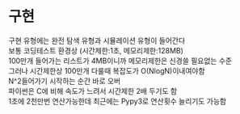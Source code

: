 # 구현

구현 유형에는 완전 탐색 유형과 시뮬레이션 유형이 들어간다</br>
보통 코딩테스트 환경상 (시간제한:1초, 메모리제한:128MB)</br>
100만개 들어가는 리스트가 4MB이니까 메모리제한은 신경쓸 필요없는 수준</br>
그러나 시간제한상 100만개 다룰때 복잡도가 O(NlogN)이내여야함</br>
N^2들어가기 시작하는 순간 바로 오버</br>
파이썬은 C에 비해 속도가 느려서 시간제한 2배 두기도 함</br>
1초에 2천만번 연산가능한데 최근에는 Pypy3로 연산횟수 늘리기도 가능함</br>


